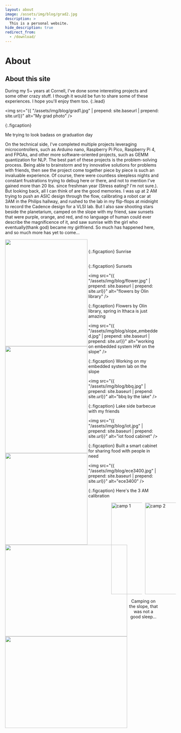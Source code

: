 ```yaml
---
layout: about
image: /assets/img/blog/grad2.jpg
description: >
  This is a personal website.
hide_description: true
redirect_from:
  - /download/
---
```


# About

<!--author-->

## About this site

During my 5+ years at Cornell, I've done some interesting projects and some other crazy stuff. I though it would be fun to share some of these experiences. 
I hope you'll enjoy them too.
{:.lead}



<img src="{{ "/assets/img/blog/grad1.jpg" | prepend: site.baseurl | prepend: site.url}}" alt="My grad photo" />


{:.figcaption}

Me trying to look badass on graduation day

<!-- > ECEs can do everything, so I will include other fun stuff in this website other than projects 
{:.lead} -->

On the technical side, I've completed multiple projects leveraging microcontrollers, such as Arduino nano, Raspberry Pi Pico, Raspberry Pi 4, and FPGAs, and other more software-oriented projects, such as GEMM quantization for NLP. The best part of these projects is the problem-solving process. Being able to brainstorm and try innovative solutions for problems with friends, then see the project come together piece by piece is such an invaluable experience. Of course, there were countless sleepless nights and constant frustrations trying to debug here or there, and not to mention I've gained more than 20 lbs. since freshman year (Stress eating? I'm not sure.). But looking back, all I can think of are the good memories. I was up at 2 AM trying to push an ASIC design through the flow, calibrating a robot car at 3AM in the Philips hallway, and rushed to the lab in my flip-flops at midnight to record the Cadence design for a VLSI lab. But I also saw shooting stars beside the planetarium, camped on the slope with my friend, saw sunsets that were purple, orange, and red, and no language of human could ever describe the magnificence of it, and saw sunrise with the girl who eventually(thank god) became my girlfriend. So much has happened here, and so much more has yet to come...

<div>
<img align="left" src="{{ "/assets/img/blog/sunrise.jpg" | prepend: site.baseurl | prepend: site.url}}" width="270" height="350"><img align="left" src="{{ "/assets/img/blog/sunrise2.jpg" | prepend: site.baseurl | prepend: site.url}}" width="270" height="350"><img align="left" src="{{ "/assets/img/blog/sunrise3.jpg" | prepend: site.baseurl | prepend: site.url}}" width="270" height="300"/>
</div> 

<br>

<!-- <div>
<img align="left" src="/assets/img/blog/sunrise.jpg" width="250" height="300"><img align="left" src="/assets/img/blog/sunrise2.jpg" width="250" height="300"><img align="left" src="/assets/img/blog/sunrise3.jpg" width="250" height="300">
</div>  -->

{:.figcaption}
Sunrise 

<br>

<div>
<img align="left" src="{{ "/assets/img/blog/sunset1.jpg" | prepend: site.baseurl | prepend: site.url}}" width="400" height="300"><img align="left" src="{{ "/assets/img/blog/sunset2.jpg" | prepend: site.baseurl | prepend: site.url}}" width="400" height="300"/>
</div> 
{:.figcaption}
Sunsets 


<br>

<img src="{{ "/assets/img/blog/flower.jpg" | prepend: site.baseurl | prepend: site.url}}" alt="flowers by Olin library" />

{:.figcaption}
Flowers by Olin library, spring in Ithaca is just amazing


<img src="{{ "/assets/img/blog/slope_embedded.jpg" | prepend: site.baseurl | prepend: site.url}}" alt="working on embedded system HW on the slope" />

{:.figcaption}
Working on my embedded system lab on the slope

<img src="{{ "/assets/img/blog/bbq.jpg" | prepend: site.baseurl | prepend: site.url}}" alt="bbq by the lake" />

{:.figcaption}
Lake side barbecue with my friends

<img src="{{ "/assets/img/blog/iot.jpg" | prepend: site.baseurl | prepend: site.url}}" alt="iot food cabinet" />

{:.figcaption}
Built a smart cabinet for sharing food with people in need 

<img src="{{ "/assets/img/blog/ece3400.jpg" | prepend: site.baseurl | prepend: site.url}}" alt="ece3400" />

{:.figcaption}
Here's the 3 AM calibration 

<div style="display: flex; justify-content: center; align-items: center; gap: 10px;">
  <img src="{{ "/assets/img/blog/camp.jpg" | prepend: site.baseurl | prepend: site.url}}" alt="camp 1" style="height: 300px;">
  <img src="{{ "/assets/img/blog/camp2.jpg" | prepend: site.baseurl | prepend: site.url}}" alt="camp 2" style="height: 300px;">
</div>

<p style="text-align: center;">Camping on the slope, that was not a good sleep...</p>


<!-- <div>
<img align="left" src="{{ "/assets/img/blog/camp.jpg" | prepend: site.baseurl | prepend: site.url}}" width="300" height="300"><img align="right" src="{{ "/assets/img/blog/camp2.jpg" | prepend: site.baseurl | prepend: site.url}}" width="300" height="300"/>
</div> 

<br>

{:.figcaption}
Camping on the slope, that was not a good sleep... -->

<br>
<br>



<!-- ## Download

{% include table.md %} -->


<!-- ## A Free Blogging Theme
**Hydejack** started out as a free blogging theme for Jekyll — and continues to be so.

<!--posts-->


<!-- ## An Impressive Portfolio
A portfolio that's guaranteed to be impressive — no matter what you put into it.

projects --> 


<!-- ## My Resume
This is my [resume](assets/img/blog/Resume_lightmatter.pdf), feel free to reach out if you're interested!
<!-- or [PDF](assets/Resume.pdf). -->

<!-- [![Resume PDF](assets/img/blog/resume_pic.png)] --> 

<!-- [![Resume PDF](assets/img/blog/resume_pic.png){:.lead width="884" height="632" loading="lazy"}][PDF](assets/img/blog/Resume_lightmatter.pdf) -->

<!-- Front and center page of a print resume generated by Hydejack.
{:.figcaption} -->


<!-- ## Just Markdown
Write all content with Markdown. __Hydejack__ gives you [additional CSS classes](docs/writing.md) to stylize your content, without losing compatibility with other Jekyll themes.


## Just Markup
**Hydejack** boasts a plethora of modern JavaScript, but make no mistake: It's still a _plain old web page_ at its core. It works without JavaScript and you can even view it in a text-based browser like `w3m`:

![w3m Screenshot](assets/img/blog/w3m.png){:.tail width="1920" height="1260" loading="lazy"}

The Hydejack blog, as seen by the text browser `w3m`.
{:.figcaption}


## Syntax Highlighting
**Hydejack** features syntax highlighting, powered by [Rouge].

```html
<!-- file: `_includes/my-body.html` -->
<!-- <script type="module">
  document.querySelector("hy-push-state").addEventListener("hy-push-state-load", () => {
    const supportsCodeHighlights = false; // TBD!!
  });
</script>
```

Code blocks can have a filename and a caption.
{:.figcaption}


## Beautiful Math
They say math is beautiful — and with **Hydejack**'s [math support][math] it's guaranteed to also look beautiful:

$$
\begin{aligned}
  \phi(x,y) &= \phi \left(\sum_{i=1}^n x_ie_i, \sum_{j=1}^n y_je_j \right) \\[2em]
            &= \sum_{i=1}^n \sum_{j=1}^n x_i y_j \phi(e_i, e_j)            \\[2em]
            &= (x_1, \ldots, x_n)
               \left(\begin{array}{ccc}
                 \phi(e_1, e_1)  & \cdots & \phi(e_1, e_n) \\
                 \vdots          & \ddots & \vdots         \\
                 \phi(e_n, e_1)  & \cdots & \phi(e_n, e_n)
               \end{array}\right)
               \left(\begin{array}{c}
                 y_1    \\
                 \vdots \\
                 y_n
               \end{array}\right)
\end{aligned}
$$

Hydejack uses KaTeX to efficiently render math.
{:.figcaption}


## Build an Audience
The PRO version has built-in support for customizable [Tinyletter] newsletter subscription boxes.

If you are using a different service like MailChimp, you can build a custom newsletter subscription box using [Custom Forms][forms].


## Features

{% include features.md %}


## Comparison

{% include table.md %}


## Get It Now

Use the the form below to purchase Hydejack PRO:

<div class="gumroad-product-embed" data-gumroad-product-id="nuOluY"><a href="https://gumroad.com/l/nuOluY">Loading…</a></div>


[blog]: /
[portfolio]: https://hydejack.com/examples/
[resume]: https://hydejack.com/resume/
[download]: https://hydejack.com/download/
[welcome]: https://hydejack.com/
[forms]: https://hydejack.com/forms-by-example/

[features]: #features
[news]: #build-an-audience
[syntax]: syntax-highlighting
[latex]: #beautiful-math
[dark]: https://hydejack.com/blog/hydejack/2018-09-01-introducing-dark-mode/
[search]: https://hydejack.com/#_search-input
[grid]: https://hydejack.com/blog/hydejack/

[lic]: LICENSE.md
[pro]: licenses/PRO.md
[docs]: docs/README.md
[ofln]: docs/advanced.md#enabling-offline-support
[math]: docs/writing.md#adding-math

[kit]: https://github.com/hydecorp/hydejack-starter-kit/releases
[src]: https://github.com/hydecorp/hydejack
[gem]: https://rubygems.org/gems/jekyll-theme-hydejack
[buy]: https://gum.co/nuOluY

[gpss]: https://developers.google.com/speed/pagespeed/insights/?url=https%3A%2F%2Fhydejack.com%2Fdocs%2F
[rouge]: http://rouge.jneen.net
[katex]: https://khan.github.io/KaTeX/
[mathjax]: https://www.mathjax.org/
[tinyletter]: https://tinyletter.com/ --> 
